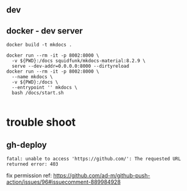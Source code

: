 ## dev

## docker - dev server
```shell
docker build -t mkdocs .

docker run --rm -it -p 8002:8000 \
  -v ${PWD}:/docs squidfunk/mkdocs-material:8.2.9 \
  serve --dev-addr=0.0.0.0:8000 --dirtyreload
docker run --rm -it -p 8002:8000 \
  --name mkdocs \
  -v ${PWD}:/docs \
  --entrypoint '' mkdocs \
  bash /docs/start.sh  


```

# trouble shoot
## gh-deploy
`fatal: unable to access 'https://github.com/': The requested URL returned error: 403`

fix permission
ref: https://github.com/ad-m/github-push-action/issues/96#issuecomment-889984928
